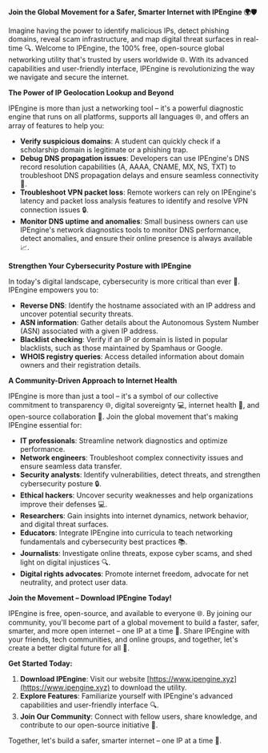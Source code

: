 **Join the Global Movement for a Safer, Smarter Internet with IPEngine 🌍🛡️**

Imagine having the power to identify malicious IPs, detect phishing domains, reveal scam infrastructure, and map digital threat surfaces in real-time 🔍. Welcome to IPEngine, the 100% free, open-source global networking utility that's trusted by users worldwide 🌐. With its advanced capabilities and user-friendly interface, IPEngine is revolutionizing the way we navigate and secure the internet.

**The Power of IP Geolocation Lookup and Beyond**

IPEngine is more than just a networking tool – it's a powerful diagnostic engine that runs on all platforms, supports all languages 🌐, and offers an array of features to help you:

*   **Verify suspicious domains**: A student can quickly check if a scholarship domain is legitimate or a phishing trap.
*   **Debug DNS propagation issues**: Developers can use IPEngine's DNS record resolution capabilities (A, AAAA, CNAME, MX, NS, TXT) to troubleshoot DNS propagation delays and ensure seamless connectivity 📡.
*   **Troubleshoot VPN packet loss**: Remote workers can rely on IPEngine's latency and packet loss analysis features to identify and resolve VPN connection issues 🔒.
*   **Monitor DNS uptime and anomalies**: Small business owners can use IPEngine's network diagnostics tools to monitor DNS performance, detect anomalies, and ensure their online presence is always available 📈.

**Strengthen Your Cybersecurity Posture with IPEngine**

In today's digital landscape, cybersecurity is more critical than ever 🔐. IPEngine empowers you to:

*   **Reverse DNS**: Identify the hostname associated with an IP address and uncover potential security threats.
*   **ASN information**: Gather details about the Autonomous System Number (ASN) associated with a given IP address.
*   **Blacklist checking**: Verify if an IP or domain is listed in popular blacklists, such as those maintained by Spamhaus or Google.
*   **WHOIS registry queries**: Access detailed information about domain owners and their registration details.

**A Community-Driven Approach to Internet Health**

IPEngine is more than just a tool – it's a symbol of our collective commitment to transparency 🌐, digital sovereignty 💻, internet health 📡, and open-source collaboration 🤝. Join the global movement that's making IPEngine essential for:

*   **IT professionals**: Streamline network diagnostics and optimize performance.
*   **Network engineers**: Troubleshoot complex connectivity issues and ensure seamless data transfer.
*   **Security analysts**: Identify vulnerabilities, detect threats, and strengthen cybersecurity posture 🔒.
*   **Ethical hackers**: Uncover security weaknesses and help organizations improve their defenses 💻.
*   **Researchers**: Gain insights into internet dynamics, network behavior, and digital threat surfaces.
*   **Educators**: Integrate IPEngine into curricula to teach networking fundamentals and cybersecurity best practices 📚.
*   **Journalists**: Investigate online threats, expose cyber scams, and shed light on digital injustices 🔍.
*   **Digital rights advocates**: Promote internet freedom, advocate for net neutrality, and protect user data.

**Join the Movement – Download IPEngine Today!**

IPEngine is free, open-source, and available to everyone 🌐. By joining our community, you'll become part of a global movement to build a faster, safer, smarter, and more open internet – one IP at a time 🔗. Share IPEngine with your friends, tech communities, and online groups, and together, let's create a better digital future for all 🌟.

**Get Started Today:**

1.  **Download IPEngine**: Visit our website [https://www.ipengine.xyz](https://www.ipengine.xyz) to download the utility.
2.  **Explore Features**: Familiarize yourself with IPEngine's advanced capabilities and user-friendly interface 🔍.
3.  **Join Our Community**: Connect with fellow users, share knowledge, and contribute to our open-source initiative 🤝.

Together, let's build a safer, smarter internet – one IP at a time 🔗.